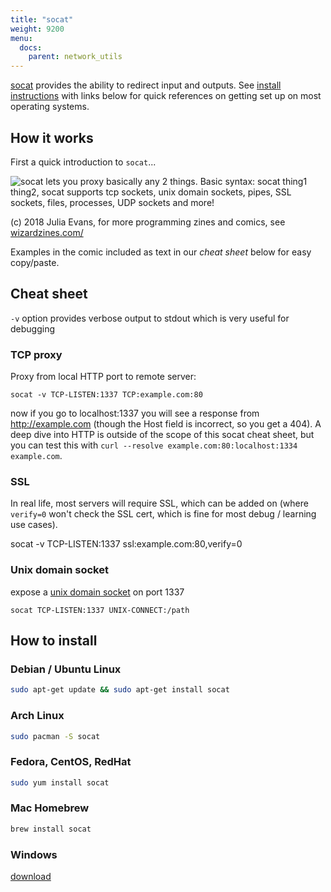 ```yaml
---
title: "socat"
weight: 9200
menu:
  docs:
    parent: network_utils
---
```


[socat](http://www.dest-unreach.org/socat/) provides the ability to redirect
input and outputs. See [install instructions](#how-to-install) with links below for quick references on getting set up on most operating systems.

## How it works

First a quick introduction to `socat`...

![socat lets you proxy basically any 2 things. Basic syntax: socat thing1 thing2, socat supports tcp sockets, unix domain sockets, pipes, SSL sockets, files, processes, UDP sockets and more!](/img/external/socat-julia-evans.jpeg)

(c) 2018 Julia Evans, for more programming zines and comics, see [wizardzines.com/](https://wizardzines.com/)

Examples in the comic included as text in our *cheat sheet* below for easy copy/paste.

## Cheat sheet

`-v` option provides verbose output to stdout which is very useful for debugging

### TCP proxy
Proxy from local HTTP port to remote server:
```
socat -v TCP-LISTEN:1337 TCP:example.com:80
```
now if you go to localhost:1337 you will see a response from http://example.com
(though the Host field is incorrect, so you get a 404).  A deep dive into HTTP
is outside of the scope of this socat cheat sheet, but you can test this with
`curl --resolve example.com:80:localhost:1334 example.com`.

### SSL
In real life, most servers will require SSL, which can be added on 
(where `verify=0` won't check the SSL cert, which is fine for most debug /
learning use cases).

socat -v TCP-LISTEN:1337 ssl:example.com:80,verify=0

### Unix domain socket
expose a [unix domain socket](http://man7.org/linux/man-pages/man7/unix.7.html) on port 1337
```
socat TCP-LISTEN:1337 UNIX-CONNECT:/path
```



## How to install

### Debian / Ubuntu Linux

```bash
sudo apt-get update && sudo apt-get install socat
```

### Arch Linux
```bash
sudo pacman -S socat
```

### Fedora, CentOS, RedHat

```bash
sudo yum install socat
```

### Mac Homebrew

```bash
brew install socat
```

### Windows

[download](https://sourceforge.net/projects/unix-utils/files/socat/)



